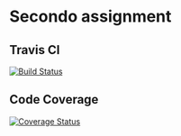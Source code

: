 # Secondo assignment 
## Travis CI
[![Build Status](https://travis-ci.com/samupd2013/assignment2.svg?branch=master)](https://travis-ci.com/samupd2013/assignment2)

## Code Coverage
[![Coverage Status](https://coveralls.io/repos/github/samupd2013/assignment2/badge.svg?branch=master)](https://coveralls.io/github/samupd2013/assignment2?branch=master)